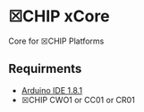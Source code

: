 # ☒CHIP xCore
Core for ☒CHIP Platforms

## Requirments
  - [Arduino IDE 1.8.1](https://www.arduino.cc/en/main/software)
  - ☒CHIP CWO1 or CC01 or CR01
